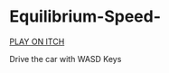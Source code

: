 # Equilibrium-Speed-


[PLAY ON ITCH](https://amitmelamed.itch.io/cargame2d)

Drive the car with WASD Keys
